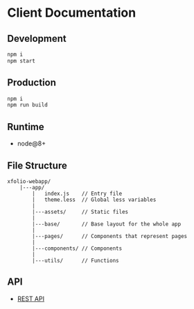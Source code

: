 # Client Documentation

## Development 
```js
npm i
npm start
```

## Production 
```js
npm i
npm run build 
```

## Runtime
* node@8+

## File Structure
```
xfolio-webapp/
    |---app/
        |   index.js    // Entry file
        |   theme.less  // Global less variables
        |
        |---assets/     // Static files
        |
        |---base/       // Base layout for the whole app
        |
        |---pages/      // Components that represent pages
        |
        |---components/ // Components
        |
        |---utils/      // Functions
```

## API
* [REST API](https://xfolio.cn/doc/index.html)
